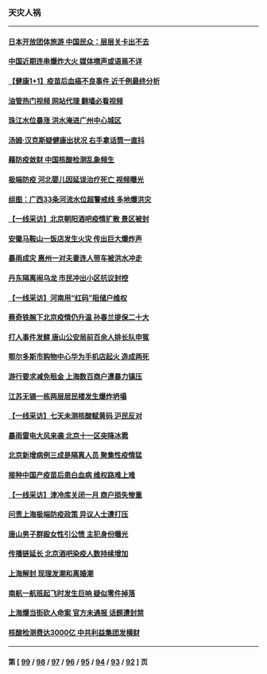 ### 天灾人祸
---
#### [日本开放团体旅游 中国民众：层层关卡出不去](../../pages/ncid280/n13761104.md?06170845) 
#### [中国近期连串爆炸大火 媒体噤声或语焉不详](../../pages/ncid280/n13760866.md?06170845) 
#### [【健康1+1】疫苗后血癌不良事件 近千例最终分析](../../pages/ncid280/n13760921.md?06170845) 
#### [油管热门视频 网站代理 翻墙必看视频](http://209.222.30.114:81/youtube.html?06170845)
#### [珠江水位暴涨 洪水淹进广州中心城区](../../pages/ncid280/n13760813.md?06170845) 
#### [汤姆·汉克斯疑健康出状况 右手拿话筒一直抖](../../pages/ncid280/n13760381.md?06170845) 
#### [藉防疫敛财 中国核酸检测乱象频生](../../pages/ncid280/n13760235.md?06170845) 
#### [极端防疫 河北婴儿因延误治疗死亡 视频曝光](../../pages/ncid280/n13760121.md?06170845) 
#### [组图：广西33条河流水位超警戒线 多地爆洪灾](../../pages/ncid280/n13759971.md?06170845) 
#### [【一线采访】北京朝阳酒吧疫情扩散 景区被封](../../pages/ncid280/n13760040.md?06170845) 
#### [安徽马鞍山一饭店发生火灾 传出巨大爆炸声](../../pages/ncid280/n13760006.md?06170845) 
#### [暴雨成灾 惠州一对夫妻连人带车被洪水冲走](../../pages/ncid280/n13759825.md?06170845) 
#### [丹东隔离闹乌龙 市民冲出小区抗议封控](../../pages/ncid280/n13759536.md?06170845) 
#### [【一线采访】河南用“红码”阻储户维权](../../pages/ncid280/n13759392.md?06170845) 
#### [蔡奇铁腕下北京疫情仍升温 孙春兰提保二十大](../../pages/ncid280/n13759380.md?06170845) 
#### [打人事件发酵 唐山公安局前百余人排长队申冤](../../pages/ncid280/n13759336.md?06170845) 
#### [鄂尔多斯市购物中心华为手机店起火 造成两死](../../pages/ncid280/n13759348.md?06170845) 
#### [游行要求减免租金 上海数百商户遭暴力镇压](../../pages/ncid280/n13758798.md?06170845) 
#### [江苏无锡一栋两层居民楼发生爆炸坍塌](../../pages/ncid280/n13759282.md?06170845) 
#### [【一线采访】七天未测核酸赋黄码 沪民反对](../../pages/ncid280/n13758088.md?06170845) 
#### [暴雨雷电大风来袭 北京十一区突降冰雹](../../pages/ncid280/n13758385.md?06170845) 
#### [北京新增病例三成是隔离人员 聚集性疫情猛](../../pages/ncid280/n13757776.md?06170845) 
#### [接种中国产疫苗后患白血病 维权路难上难](../../pages/ncid280/n13757363.md?06170845) 
#### [【一线采访】津冷库关闭一月 商户损失惨重](../../pages/ncid280/n13757772.md?06170845) 
#### [问责上海极端防疫政策 异议人士遭打压](../../pages/ncid280/n13757256.md?06170845) 
#### [唐山男子群殴女性引公愤 主犯身份曝光](../../pages/ncid280/n13757180.md?06170845) 
#### [传播链延长 北京酒吧染疫人数持续增加](../../pages/ncid280/n13757164.md?06170845) 
#### [上海解封 现理发潮和离婚潮](../../pages/ncid280/n13757062.md?06170845) 
#### [南航一航班起飞时发生巨响 疑似零件掉落](../../pages/ncid280/n13757109.md?06170845) 
#### [上海爆当街砍人命案 官方未通报 话题遭封禁](../../pages/ncid280/n13756964.md?06170845) 
#### [核酸检测费达3000亿 中共利益集团发横财](../../pages/ncid280/n13757046.md?06170845) 

---
#### 第 [ [99](./99.md?06170845) / [98](./98.md?06170845) / [97](./97.md?06170845) / [96](./96.md?06170845) / [95](./95.md?06170845) / [94](./94.md?06170845) / [93](./93.md?06170845) / [92](./92.md?06170845) ] 页
